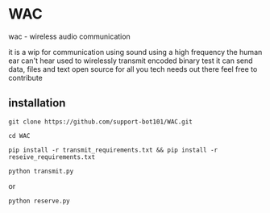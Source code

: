 # WAC
wac - wireless audio communication


it is a wip for communication using sound 
using a high frequency the human ear can't hear
used to wirelessly transmit encoded binary test
it can send data, files and text 
open source for all you tech needs out there
feel free to contribute

## installation

~~~
git clone https://github.com/support-bot101/WAC.git
~~~
~~~
cd WAC
~~~
~~~
pip install -r transmit_requirements.txt && pip install -r reseive_requirements.txt
~~~
~~~
python transmit.py
~~~
or
~~~
python reserve.py
~~~
